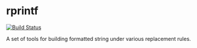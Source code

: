 rprintf
=======

[![Build Status](https://travis-ci.org/renkun-ken/rprintf.png?branch=master)](https://travis-ci.org/renkun-ken/rprintf)

A set of tools for building formatted string under various replacement rules.
